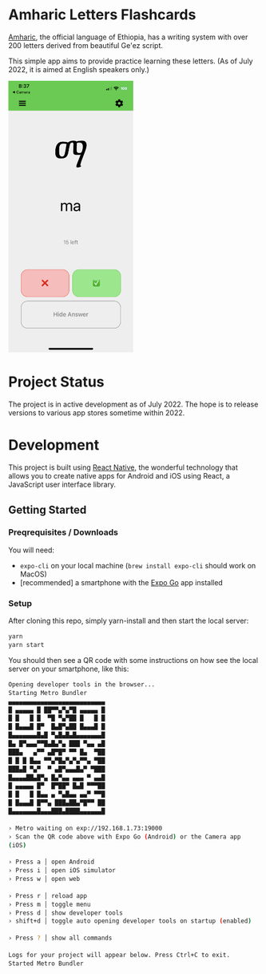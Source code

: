 # Amharic Letters Flashcards

[Amharic](https://en.wikipedia.org/wiki/Amharic), the official language of Ethiopia, has a writing system with over 200 letters derived from beautiful Ge'ez script.

This simple app aims to provide practice learning these letters. (As of July 2022, it is aimed at English speakers only.)

<img src='./readme_assets/prototype_demo.png' width=250>

# Project Status

The project is in active development as of July 2022. The hope is to release versions to various app stores sometime within 2022.

# Development

This project is built using [React Native](https://reactnative.dev/), the wonderful technology that allows you to create native apps for Android and iOS using React, a JavaScript user interface library.

## Getting Started

### Preqrequisites / Downloads

You will need:

- `expo-cli` on your local machine (`brew install expo-cli` should work on MacOS)
- [recommended] a smartphone with the [Expo Go](https://expo.dev/client) app installed

### Setup

After cloning this repo, simply yarn-install and then start the local server:

```sh
yarn
yarn start
```

You should then see a QR code with some instructions on how see the local server on your smartphone, like this:

```sh
Opening developer tools in the browser...
Starting Metro Bundler
▄▄▄▄▄▄▄▄▄▄▄▄▄▄▄▄▄▄▄▄▄▄▄▄▄▄▄
█ ▄▄▄▄▄ █ ██▀▀▄▀▄▀█ ▄▄▄▄▄ █
█ █   █ █  ▀█ ▀▄▀██ █   █ █
█ █▄▄▄█ █▀  █▄█▀▄██ █▄▄▄█ █
█▄▄▄▄▄▄▄█▄█ ▀▄█▄█▄█▄▄▄▄▄▄▄█
█▄ █▀▄▄▄▀▀█▄█▄▀▄ ███ ▀▄▄ ▄█
███▄   ▄▀▀ ▄█▀█▀ ▀▀ █▄  ▀██
█ █ █ █▄▄ ▀▀▄▀█▄▀▄▀▄▀▀▄ ▀██
███▄█ ▀▄▀  ▀ ▄█▀▄▄▄█▄▀ ▀███
█▄▄▄▄██▄█▀▄ █▄▀▄▄ ▄▄▄ ▀ ▄▄█
█ ▄▄▄▄▄ █▀  █▀██▀ █▄█ ▀▀▀██
█ █   █ █▄▄ ▄ ▀▄█▄▄ ▄▄▀ ▀▀█
█ █▄▄▄█ █▀▀▄ ███▄██▄▀█▀▀ ██
█▄▄▄▄▄▄▄█▄▄▄███▄████▄▄▄▄▄▄█

› Metro waiting on exp://192.168.1.73:19000
› Scan the QR code above with Expo Go (Android) or the Camera app
(iOS)

› Press a │ open Android
› Press i │ open iOS simulator
› Press w │ open web

› Press r │ reload app
› Press m │ toggle menu
› Press d │ show developer tools
› shift+d │ toggle auto opening developer tools on startup (enabled)

› Press ? │ show all commands

Logs for your project will appear below. Press Ctrl+C to exit.
Started Metro Bundler
```
